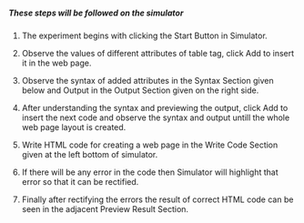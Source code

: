 ##### These steps will be followed on the simulator

1. The experiment begins with clicking the Start Button in Simulator.

2. Observe the values of different attributes of table tag, click Add to insert it in the web page.

3. Observe the syntax of added attributes in the Syntax Section given below and Output in the Output Section given on the right side.

4. After understanding the syntax and previewing the output, click Add to insert the next code and observe the syntax and output untill the whole web page layout is created.

5. Write HTML code for creating a web page in the Write Code Section given at the left bottom of simulator.

6. If there will be any error in the code then Simulator will highlight that error so that it can be rectified.

7. Finally after rectifying the errors the result of correct HTML code can be seen in the adjacent Preview Result Section.
